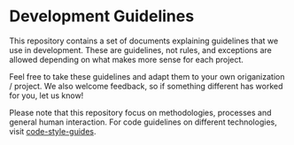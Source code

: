 # Development Guidelines

This repository contains a set of documents explaining guidelines that we use in development. These are guidelines, not rules, and exceptions are allowed depending on what makes more sense for each project.

Feel free to take these guidelines and adapt them to your own origanization / project. We also welcome feedback, so if something different has worked for you, let us know!

Please note that this repository focus on methodologies, processes and general human interaction. For code guidelines on different technologies, visit [code-style-guides](https://github.com/MakingSense/code-style-guides).
